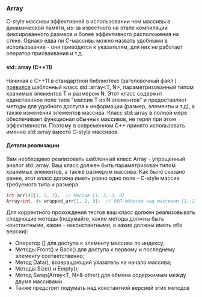 ### Array

C-style массивы эффективней в использовании чем массивы в динамической памяти, из-за известного на этапе компиляции
фиксированного размера и более эффективного расположения на стеке. Однако едва ли
C-массивы можно назвать удобными в использовании - они приводятся к указателям, для них не работает оператор присваивания и т.д.

#### std::array (C++11)

Начиная с C++11 в стандартной библиотеке (заголовочный файл <array>) [появился](https://en.cppreference.com/w/cpp/container/array) шаблонный класс std::array<T, N>,
параметризованный типом хранимых элементов T и размером N. Этот класс содержит единственное поле типа "массив T из
N элементов" и предоставляет методы для удобного доступа к информации (размер, элементы и т.д), а также изменения
элементов массива. Класс std::array в полной мере обеспечивает функционал обычных массивов, не теряя при этом
эффективности. Поэтому в современном C++ принято использовать именно std::array вместо C-style массивов.


#### Детали реализации

Вам необходимо реализовать шаблонный класс Array - упрощенный аналог std::array. Ваш класс должен быть
параметризован типом хранимых элементов, а также размером массива. Как было сказано ранее, этот класс должна иметь ровно
одно поле - C-style массив требуемого типа и размера.

```c++
int arr[4]{1, 2, 3};  // Массив {1, 2, 3, 0}
Array<int, 4> wrapped_arr{1, 2, 3};  // ООП-обёртка над массивом {1, 2, 3, 0}
```

Для корректного прохождения тестов ваш класс должен реализовывать следующие методы (подумайте, какие методы должны быть
константными, какие - неконстантными, а какие должны иметь обе версии):
* Оператор [] для доступа к элементу массива по индексу;
* Методы Front() и Back() для доступа к первому и последнему элементу соответственно;
* Метод Data(), возвращающий указатель на начало массива;
* Методы Size() и Empty();
* Метод Swap(Array<T, N>& other) для обмена содержимым между двумя массивами.
* Также предстоит подумать над константной версией этих методов
